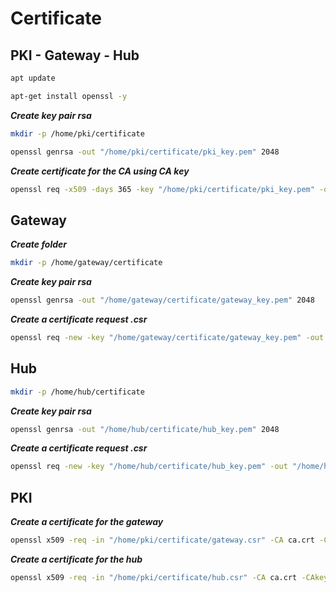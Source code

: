 # Certificate

## PKI - Gateway - Hub

```Bash
apt update
```

```Bash
apt-get install openssl -y
```

***Create key pair rsa***

```Bash
mkdir -p /home/pki/certificate
```

```Bash
openssl genrsa -out "/home/pki/certificate/pki_key.pem" 2048
```

***Create certificate for the CA using CA key***

```Bash
openssl req -x509 -days 365 -key "/home/pki/certificate/pki_key.pem" -out "/home/pki/certificate/ca.crt" -subj "/C=FR/ST=Paris/L=Paris/O=URCA/OU=MASTER RT/CN=pki"
```

## Gateway

***Create folder***

```Bash
mkdir -p /home/gateway/certificate
```

***Create key pair rsa***

```Bash
openssl genrsa -out "/home/gateway/certificate/gateway_key.pem" 2048
```

***Create a certificate request .csr***

```Bash
openssl req -new -key "/home/gateway/certificate/gateway_key.pem" -out "/home/gateway/certificate/gateway.csr" -subj "/C=FR/ST=Paris/L=Paris/O=URCA/OU=MASTER RT/CN=gateway"
```

## Hub

```Bash
mkdir -p /home/hub/certificate
```

***Create key pair rsa***

```Bash
openssl genrsa -out "/home/hub/certificate/hub_key.pem" 2048
```

***Create a certificate request .csr***

```Bash
openssl req -new -key "/home/hub/certificate/hub_key.pem" -out "/home/hub/certificate/hub.csr" -subj "/C=FR/ST=Paris/L=Paris/O=URCA/OU=MASTER RT/CN=hub"
```

## PKI

***Create a certificate for the gateway***

```Bash
openssl x509 -req -in "/home/pki/certificate/gateway.csr" -CA ca.crt -CAkey "/home/pki/certificate/pki_key.pem" -CAcreateserial -out "/home/pki/certificate/gateway.crt" -days 365
```

***Create a certificate for the hub***

```Bash
openssl x509 -req -in "/home/pki/certificate/hub.csr" -CA ca.crt -CAkey "/home/pki/certificate/pki_key.pem" -CAcreateserial -out "/home/pki/certificate/hub.crt" -days 365
```

